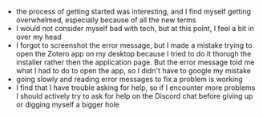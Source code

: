 - the process of getting started was interesting, and I find myself getting overwhelmed, especially because of all the new terms
- I would not consider myself bad with tech, but at this point, I feel a bit in over my head
- I forgot to screenshot the error message, but I made a mistake trying to open the Zotero app on my desktop because I tried to do it thorugh the installer rather then the application page. But the error message told me what I had to do to open the app, so I didn't have to google my mistake
- going slowly and reading error messages to fix a problem is working 
- I find that I have trouble asking for help, so if I encounter more problems I should actively try to ask for help on the Discord chat before giving up or digging myself a bigger hole
